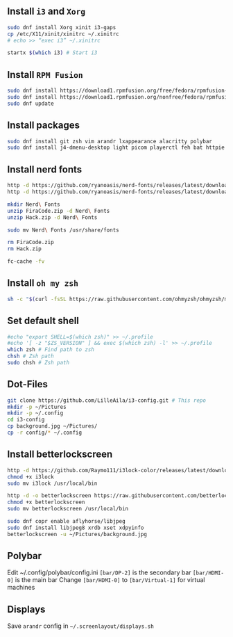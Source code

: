 ## Install `i3` and `Xorg`

```bash
sudo dnf install Xorg xinit i3-gaps
cp /etc/X11/xinit/xinitrc ~/.xinitrc
# echo >> “exec i3” ~/.xinitrc

startx $(which i3) # Start i3
```

## Install `RPM Fusion`

```bash
sudo dnf install https://download1.rpmfusion.org/free/fedora/rpmfusion-free-release-$(rpm -E %fedora).noarch.rpm
sudo dnf install https://download1.rpmfusion.org/nonfree/fedora/rpmfusion-nonfree-release-$(rpm -E %fedora).noarch.rpm
sudo dnf update
```

## Install packages

```bash
sudo dnf install git zsh vim arandr lxappearance alacritty polybar
sudo dnf install j4-dmenu-desktop light picom playerctl feh bat httpie exa the_silver_searcher papirus-icon-theme flameshot ffmpeg-libs util-linux-user
```

## Install nerd fonts

```bash
http -d https://github.com/ryanoasis/nerd-fonts/releases/latest/download/FiraCode.zip
http -d https://github.com/ryanoasis/nerd-fonts/releases/latest/download/Hack.zip

mkdir Nerd\ Fonts
unzip FiraCode.zip -d Nerd\ Fonts
unzip Hack.zip -d Nerd\ Fonts

sudo mv Nerd\ Fonts /usr/share/fonts

rm FiraCode.zip
rm Hack.zip

fc-cache -fv
```

## Install `oh my zsh`

```bash
sh -c "$(curl -fsSL https://raw.githubusercontent.com/ohmyzsh/ohmyzsh/master/tools/install.sh)"
```

## Set default shell

```bash
#echo "export SHELL=$(which zsh)" >> ~/.profile
#echo '[ -z "$ZS_VERSION" ] && exec $(which zsh) -l' >> ~/.profile
which zsh # Find path to zsh
chsh # Zsh path
sudo chsh # Zsh path
```

## Dot-Files

```bash
git clone https://github.com/LilleAila/i3-config.git # This repo
mkdir -p ~/Pictures
mkdir -p ~/.config
cd i3-config
cp background.jpg ~/Pictures/
cp -r config/* ~/.config
```

## Install betterlockscreen

```bash
http -d https://github.com/Raymo111/i3lock-color/releases/latest/download/i3lock
chmod +x i3lock
sudo mv i3lock /usr/local/bin

http -d -o betterlockscreen https://raw.githubusercontent.com/betterlockscreen/betterlockscreen/next/betterlockscreen
chmod +x betterlockscreen
sudo mv betterlockscreen /usr/local/bin

sudo dnf copr enable aflyhorse/libjpeg
sudo dnf install libjpeg8 xrdb xset xdpyinfo
betterlockscreen -u ~/Pictures/background.jpg
```

## Polybar

Edit ~/.config/polybar/config.ini
`[bar/DP-2]` is the secondary bar
`[bar/HDMI-0]` is the main bar
Change `[bar/HDMI-0]` to `[bar/Virtual-1]` for virtual machines

## Displays

Save `arandr` config in `~/.screenlayout/displays.sh`
